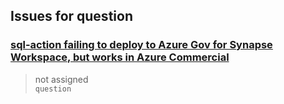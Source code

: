 ## Issues for question
  
###  [sql-action failing to deploy to Azure Gov for Synapse Workspace, but works in Azure Commercial](https://github.com/Azure/sql-action/issues/31)  
> not assigned  
  `question`